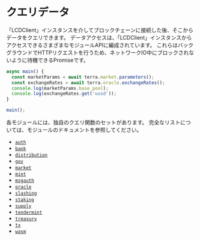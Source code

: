 # クエリデータ

「LCDClient」インスタンスを介してブロックチェーンに接続した後、そこからデータをクエリできます。 データアクセスは、「LCDClient」インスタンスからアクセスできるさまざまなモジュールAPIに編成されています。 これらはバックグラウンドでHTTPリクエストを行うため、ネットワークIO中にブロックされないように待機できるPromiseです。 

```ts
async main() {
  const marketParams = await terra.market.parameters();
  const exchangeRates = await terra.oracle.exchangeRates();
  console.log(marketParams.base_pool);
  console.log(exchangeRates.get('uusd'));
}

main();
```

各モジュールには、独自のクエリ関数のセットがあります。 完全なリストについては、モジュールのドキュメントを参照してください。 

- [`auth`](https://terra-money.github.io/terra.js/classes/AuthAPI.html)
- [`bank`](https://terra-money.github.io/terra.js/classes/BankAPI.html)
- [`distribution`](https://terra-money.github.io/terra.js/classes/DistributionAPI.html)
- [`gov`](https://terra-money.github.io/terra.js/classes/GovAPI.html)
- [`market`](https://terra-money.github.io/terra.js/classes/MarketAPI.html)
- [`mint`](https://terra-money.github.io/terra.js/classes/MintAPI.html)
- [`msgauth`](https://terra-money.github.io/terra.js/classes/MsgAuthAPI.html)
- [`oracle`](https://terra-money.github.io/terra.js/classes/OracleAPI.html)
- [`slashing`](https://terra-money.github.io/terra.js/classes/SlashingAPI.html)
- [`staking`](https://terra-money.github.io/terra.js/classes/StakingAPI.html)
- [`supply`](https://terra-money.github.io/terra.js/classes/SupplyAPI.html)
- [`tendermint`](https://terra-money.github.io/terra.js/classes/TendermintAPI.html)
- [`treasury`](https://terra-money.github.io/terra.js/classes/TreasuryAPI.html)
- [`tx`](https://terra-money.github.io/terra.js/classes/TxAPI.html)
- [`wasm`](https://terra-money.github.io/terra.js/classes/WasmAPI.html)
